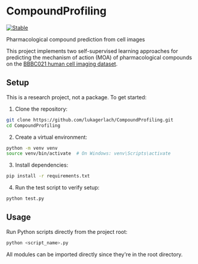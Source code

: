# CompoundProfiling

[![Stable](https://img.shields.io/badge/docs-stable-blue.svg)](https://lukagerlach.github.io/CompoundProfiling/)

Pharmacological compound prediction from cell images

This project implements two self-supervised learning approaches for predicting the mechanism of action (MOA) of pharmacological compounds on the [BBBC021 human cell imaging dataset](https://bbbc.broadinstitute.org/BBBC021).

## Setup

This is a research project, not a package. To get started:

1. Clone the repository:
```bash
git clone https://github.com/lukagerlach/CompoundProfiling.git
cd CompoundProfiling
```

2. Create a virtual environment:
```bash
python -m venv venv
source venv/bin/activate  # On Windows: venv\Scripts\activate
```

3. Install dependencies:
```bash
pip install -r requirements.txt
```

4. Run the test script to verify setup:
```bash
python test.py
```

## Usage

Run Python scripts directly from the project root:
```bash
python <script_name>.py
```

All modules can be imported directly since they're in the root directory.
